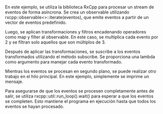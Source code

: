 En este ejemplo, se utiliza la biblioteca RxCpp para procesar un stream de eventos de forma asíncrona. 
Se crea un observable utilizando rxcpp::observable<>::iterate(eventos), que emite eventos a partir de un vector de eventos predefinido.

Luego, se aplican transformaciones y filtros encadenando operadores como map y filter al observable.
En este caso, se multiplica cada evento por 2 y se filtran solo aquellos que son múltiplos de 3.

Después de aplicar las transformaciones, se suscribe a los eventos transformados utilizando el método subscribe. 
Se proporciona una lambda como argumento para manejar cada evento transformado.

Mientras los eventos se procesan en segundo plano, se puede realizar otro trabajo en el hilo principal. En este ejemplo, simplemente se imprime un mensaje.

Para asegurarse de que los eventos se procesen completamente antes de salir,
se utiliza rxcpp::util::run_loop().wait() para esperar a que los eventos se completen. Esto mantiene el programa en ejecución hasta que todos los eventos se hayan procesado.
